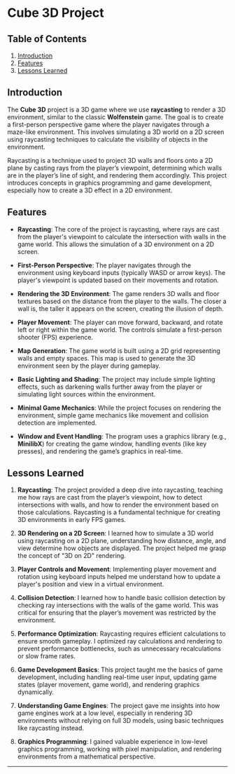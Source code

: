 # Cube 3D Project

## Table of Contents
1. [Introduction](#introduction)
2. [Features](#features)
3. [Lessons Learned](#lessons-learned)

## Introduction

The **Cube 3D** project is a 3D game where we use **raycasting** to render a 3D environment, similar to the classic **Wolfenstein** game. The goal is to create a first-person perspective game where the player navigates through a maze-like environment. This involves simulating a 3D world on a 2D screen using raycasting techniques to calculate the visibility of objects in the environment.

Raycasting is a technique used to project 3D walls and floors onto a 2D plane by casting rays from the player’s viewpoint, determining which walls are in the player’s line of sight, and rendering them accordingly. This project introduces concepts in graphics programming and game development, especially how to create a 3D effect in a 2D environment.

## Features

- **Raycasting**: The core of the project is raycasting, where rays are cast from the player's viewpoint to calculate the intersection with walls in the game world. This allows the simulation of a 3D environment on a 2D screen.
  
- **First-Person Perspective**: The player navigates through the environment using keyboard inputs (typically WASD or arrow keys). The player's viewpoint is updated based on their movements and rotation.

- **Rendering the 3D Environment**: The game renders 3D walls and floor textures based on the distance from the player to the walls. The closer a wall is, the taller it appears on the screen, creating the illusion of depth.

- **Player Movement**: The player can move forward, backward, and rotate left or right within the game world. The controls simulate a first-person shooter (FPS) experience.

- **Map Generation**: The game world is built using a 2D grid representing walls and empty spaces. This map is used to generate the 3D environment seen by the player during gameplay.

- **Basic Lighting and Shading**: The project may include simple lighting effects, such as darkening walls further away from the player or simulating light sources within the environment.

- **Minimal Game Mechanics**: While the project focuses on rendering the environment, simple game mechanics like movement and collision detection are implemented.

- **Window and Event Handling**: The program uses a graphics library (e.g., **MinilibX**) for creating the game window, handling events (like key presses), and rendering the game’s graphics in real-time.

## Lessons Learned

1. **Raycasting**: The project provided a deep dive into raycasting, teaching me how rays are cast from the player’s viewpoint, how to detect intersections with walls, and how to render the environment based on those calculations. Raycasting is a fundamental technique for creating 3D environments in early FPS games.

2. **3D Rendering on a 2D Screen**: I learned how to simulate a 3D world using raycasting on a 2D plane, understanding how distance, angle, and view determine how objects are displayed. The project helped me grasp the concept of "3D on 2D" rendering.

3. **Player Controls and Movement**: Implementing player movement and rotation using keyboard inputs helped me understand how to update a player's position and view in a virtual environment.

4. **Collision Detection**: I learned how to handle basic collision detection by checking ray intersections with the walls of the game world. This was critical for ensuring that the player’s movement was restricted by the environment.

5. **Performance Optimization**: Raycasting requires efficient calculations to ensure smooth gameplay. I optimized ray calculations and rendering to prevent performance bottlenecks, such as unnecessary recalculations or slow frame rates.

6. **Game Development Basics**: This project taught me the basics of game development, including handling real-time user input, updating game states (player movement, game world), and rendering graphics dynamically.

7. **Understanding Game Engines**: The project gave me insights into how game engines work at a low level, especially in rendering 3D environments without relying on full 3D models, using basic techniques like raycasting instead.

8. **Graphics Programming**: I gained valuable experience in low-level graphics programming, working with pixel manipulation, and rendering environments from a mathematical perspective.

---



